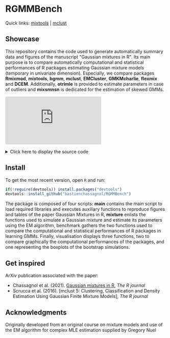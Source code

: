 # RGMMBench

Quick links: [mixtools](https://cran.r-project.org/web/packages/mixtools/vignettes/mixtools.pdf) | [mclust](https://cran.r-project.org/web/packages/mclust/vignettes/mclust.html)

## Showcase

This repository contains the code used to generate automatically summary data and figures of the manuscript "Gaussian mixtures in R". Its main purpose is to compare 
automatically computational and statistical performances of R packages estimating Gaussian mixture models (temporary in univariate dimension). Especially, we compare 
packages  **Rmixmod**, **mixtools**, **bgmm**, **mclust**, **EMCluster**, **GMKMcharlie**, **flexmix** and **DCEM**. Additionally, **otrimle** is provided to estimate parameters in case of outliers and **mixsmnsn** is dedicated for the estimation of skewed GMMs.

![Boxplot of the estimated parameters with four overlapping and unbalanced components](https://github.com/bastienchassagnol/RGMMBench/images/four_components_unbalanced_overlapping_boxplots.pdf)

<details>
    <summary>Click here to display the source code</summary>

```R
# load useful libraries and packages
library(ggplot2)
import::from(magrittr, "%>%", .into = "operators") 
import::from(rebmix, .except = c("AIC", "BIC", "split"))
library(mclust)
library(Rmixmod)


relevant_mixture_functions <- list ("otrimle"=list(name_fonction=em_otrimle, list_params=list()),
                                    "mixsmsn"=list(name_fonction=em_mixsmsn, list_params=list()),
                                    "em R" = list(name_fonction=emnmix, list_params=list()),
                                    "Rmixmod" = list(name_fonction=em_Rmixmod, list_params=list()),
                                    "mixtools" = list(name_fonction=em_mixtools, list_params=list()),                                     
                                    "bgmm"= list(name_fonction=em_bgmm, list_params=list()),
                                    "mclust" = list(name_fonction=em_mclust, list_params=list(prior = NULL)),
                                    "EMCluster" = list(name_fonction=em_EMCluster, list_params=list()),
                                    "GMKMcharlie"=list(name_fonction=em_GMKMcharlie, list_params=list()),
                                    "flexmix"= list(name_fonction=em_flexmix, list_params=list()),
                                    "DCEM"=list(name_fonction=em_DCEM, list_params=list()))

##################################################################
##      Compare computational performances of the packages      ##
##################################################################
four_components_statistical_performances <- benchmark_distribution_parameters(mixture_functions=relevant_mixture_functions,
                                                                             sigma_values=list("high OVL"= rep(2, 4)),
                                                                             mean_values=list(c(0, 4, 8, 12)),
                                                                             proportions = list("highly unbalanced"=c(0.1, 0.7, 0.1, 0.1)),
                                                                             skewness_values = list("null skewness"=rep(0, 4),
                                                                             Nbootstrap=200,  nobservations=c(2000)))
```

#################################################################
##  Save results (example with the four components simulation  ##
#################################################################

# save summary scores and distributions of the bootstrap simulations
openxlsx::write.xlsx(four_components_statistical_performances$local_scores,file = "tables/four_components_local_scores.xlsx", asTable = T)
openxlsx::write.xlsx(four_components_statistical_performances$global_scores,file = "tables/four_components_global_scores.xlsx", asTable = T)
openxlsx::write.xlsx(four_components_statistical_performances$distributions,file = "tables/four_components_distributions.xlsx", asTable = T)

# save boxplots associated to the distribution of the estimates
unbalanced_overlapping_boxplots <- four_components_computational_performances$plots$`2000_observations_UR_0.9_skewness_0_OVL_0.08_prop_outliers_0`
ggsave("images/four_components_unbalanced_overlapping_boxplots.pdf", unbalanced_overlapping_boxplots,
       width = 15, height = 14,dpi = 600)

</details>



## Install

To get the most recent version, open `R` and run:

```R
if(!require(devtools)) install.packages("devtools")
devtools::install_github("bastienchassagnol/RGMMBench")
```

The package is composed of four scripts: **main** contains the main script to load required libraries and executes auxiliary functions to reproduce figures and tables of the paper
Gaussian Mixtures in R, **mixture** enlists the functions used to simulate a Gaussian mixture and estimate its parameters using the EM algorithm, benchmark gathers the two functions
used to compare the computational and statistical performances of R packages in learning GMMs. Finally, visualisation displays three functions, two to compare graphically the computational
performances of the packages, and one representing the boxplots of the bootstrap simulations.

## Get inspired

ArXiv publication associated with the paper:

- Chassagnol et al. (2021). [Gaussian mixtures in R](https://doi.org/10.1007/s11192-020-03690-4), *The R journal*
- Scrucca et al. (2016). [mclust 5: Clustering, Classification and Density Estimation Using Gaussian Finite Mixture Models], *The R journal*

## Acknowledgments

Originally developed from an original course on mixture models and use of the EM algorithm for complex MLE estimation supplied by Gregory Nuel
